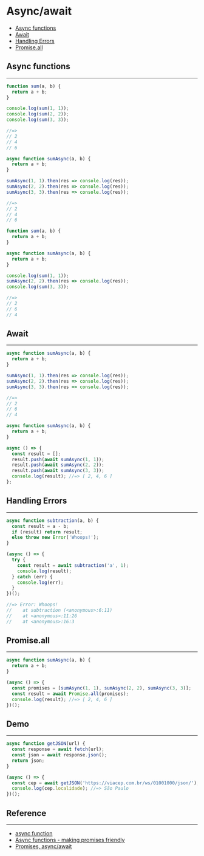 # Async/await

- [Async functions](#async-functions)
- [Await](#await)
- [Handling Errors](#handling-errors)
- [Promise.all](#promise.all)

## Async functions

---

```js
function sum(a, b) {
  return a + b;
}

console.log(sum(1, 1));
console.log(sum(2, 2));
console.log(sum(3, 3));

//=>
// 2
// 4
// 6
```

```js
async function sumAsync(a, b) {
  return a + b;
}

sumAsync(1, 1).then(res => console.log(res));
sumAsync(2, 2).then(res => console.log(res));
sumAsync(3, 3).then(res => console.log(res));

//=>
// 2
// 4
// 6
```

```js
function sum(a, b) {
  return a + b;
}

async function sumAsync(a, b) {
  return a + b;
}

console.log(sum(1, 1));
sumAsync(2, 2).then(res => console.log(res));
console.log(sum(3, 3));

//=>
// 2
// 6
// 4
```

## Await

---

```js
async function sumAsync(a, b) {
  return a + b;
}

sumAsync(1, 1).then(res => console.log(res));
sumAsync(2, 2).then(res => console.log(res));
sumAsync(3, 3).then(res => console.log(res));

//=>
// 2
// 6
// 4
```

```js
async function sumAsync(a, b) {
  return a + b;
}

async () => {
  const result = [];
  result.push(await sumAsync(1, 1));
  result.push(await sumAsync(2, 2));
  result.push(await sumAsync(3, 3));
  console.log(result); //=> [ 2, 4, 6 ]
};
```

## Handling Errors

---

```js
async function subtraction(a, b) {
  const result = a - b;
  if (result) return result;
  else throw new Error('Whoops!');
}

(async () => {
  try {
    const result = await subtraction('a', 1);
    console.log(result);
  } catch (err) {
    console.log(err);
  }
})();

//=> Error: Whoops!
//    at subtraction (<anonymous>:6:11)
//    at <anonymous>:11:26
//    at <anonymous>:16:3
```

## Promise.all

---

```js
async function sumAsync(a, b) {
  return a + b;
}

(async () => {
  const promises = [sumAsync(1, 1), sumAsync(2, 2), sumAsync(3, 3)];
  const result = await Promise.all(promises);
  console.log(result); //=> [ 2, 4, 6 ]
})();
```

## Demo

---

```js
async function getJSON(url) {
  const response = await fetch(url);
  const json = await response.json();
  return json;
}

(async () => {
  const cep = await getJSON('https://viacep.com.br/ws/01001000/json/');
  console.log(cep.localidade); //=> São Paulo
})();
```

## Reference

---

- [async function](https://developer.mozilla.org/en-US/docs/Web/JavaScript/Reference/Statements/async_function)
- [Async functions - making promises friendly](https://developers.google.com/web/fundamentals/primers/async-functions)
- [Promises, async/await](https://javascript.info/async-await)
